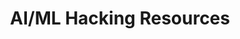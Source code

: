 ---
title: AI/ML Hacking Resources
description: The home to the largest curation of resources for beginners in AI/ML security, from leading AI/ML threat researchers at Protect AI. Start your journey into AI/ML hacking today. 
url: https://mlsecops.com/ai-ml-hacking-resources
image:
    # url: '/assets/images/cafe.png'
    # alt: 'Cafe'
tags: ['ai', 'blog', 'machine-learning']
pubDate: 2023-11-08
draft: false
---